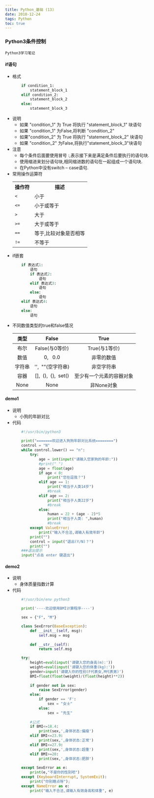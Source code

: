 ```yaml
---
title: Python_基础 (13)
date: 2018-12-24
tags: Python
toc: true
---
```


### Python3条件控制
    Python3学习笔记

<!-- more -->

#### if语句
- 格式
    ```python
        if condition_1:
            statement_block_1
        elif condition_2:
            statement_block_2
        else:
            statement_block_3
    ```
- 说明
    * 如果 "condition_1" 为 True 将执行 "statement_block_1" 块语句
    * 如果 "condition_1" 为False,将判断 "condition_2"
    * 如果"condition_2" 为 True 将执行 "statement_block_2" 块语句
    * 如果 "condition_2" 为False,将执行"statement_block_3"块语句
- 注意
    * 每个条件后面要使用冒号 :,表示接下来是满足条件后要执行的语句块.
    * 使用缩进来划分语句块,相同缩进数的语句在一起组成一个语句块.
    * 在Python中没有switch – case语句.
- 常用操作运算符
    <table class="reference"><tbody><tr><th>操作符</th><th>描述</th></tr><tr><td><code>&lt;</code></td><td>小于</td></tr><tr><td><code>&lt;=</code></td><td>小于或等于</td></tr><tr><td><code>&gt;</code></td><td>大于</td></tr><tr><td><code>&gt;=</code></td><td>大于或等于</td></tr><tr><td><code>==</code></td><td>等于,比较对象是否相等</td></tr><tr><td><code>!=</code></td><td>不等于</td></tr></tbody></table>
- if嵌套
    ```python
        if 表达式1:
            语句
            if 表达式2:
                语句
            elif 表达式3:
                语句
            else:
                语句
        elif 表达式4:
            语句
        else:
            语句
    ```
- 不同数值类型的true和false情况
    <table class="reference"><thead><tr><th style="text-align:center">类型</th><th style="text-align:center">False</th><th style="text-align:center">True</th></tr></thead><tbody><tr><td style="text-align:center">布尔</td><td style="text-align:center">False(与0等价)</td><td style="text-align:center">True(与1等价)</td></tr><tr><td style="text-align:center">数值</td><td style="text-align:center">0, &nbsp;&nbsp;0.0</td><td style="text-align:center">非零的数值</td></tr><tr><td style="text-align:center">字符串</td><td style="text-align:center">'',&nbsp;&nbsp;""(空字符串)</td><td style="text-align:center">非空字符串</td></tr><tr><td style="text-align:center">容器</td><td style="text-align:center">[],&nbsp;&nbsp;(),&nbsp;&nbsp;{},&nbsp;&nbsp;set()</td><td style="text-align:center">至少有一个元素的容器对象</td></tr><tr><td style="text-align:center">None</td><td style="text-align:center">None</td><td style="text-align:center">非None对象</td></tr></tbody></table>

#### demo1
- 说明
    * 小狗的年龄对比
- 代码
    ```python
        #!/usr/bin/python3
        
        print("=======欢迎进入狗狗年龄对比系统========")
        control = "N"
        while control.lower() == "n":
            try:
                age = int(input("请输入您家狗的年龄:"))
                #print(" ")
                age = float(age)
                if age < 0:
                    print("您在逗我？")
                elif age == 1:
                    print("相当于人类14岁")
                    #break
                elif age == 2:
                    print("相当于人类22岁")
                    #break
                else:
                    human = 22 + (age - 2)*5
                    print("相当于人类: ",human)
                    #break
            except ValueError:
                print("输入不合法,请输入有效年龄")
            print("")
            control = input("退出(Y/N)？")
            print("")
        ###退出提示
        input("点击 enter 键退出")
    ```

#### demo2
- 说明
    * 身体质量指数计算
- 代码
    ```python
        #!/usr/bin/env python3

        print('----欢迎使用BMI计算程序----')

        sex = {"F", "M"}

        class SexError(BaseException):
            def __init__(self, msg):
                self.msg = msg
        
            def __str__(self):
                return self.msg

        try:
            height=eval(input('请键入您的身高(m):'))
            weight=eval(input('请键入您的体重(kg):'))
            gender=input('请键入你的性别(F代表女,M代表男)')
            BMI=float(float(weight)/(float(height)**2))
            
            if gender not in sex:
                raise SexError(gender)
            else:
                if gender == 'F':
                    sex = "女士"
                else:
                    sex = "先生"
            
            #公式
            if BMI<=18.4:
                print(sex,',身体状态:偏瘦')
            elif BMI<=23.9:
                print(sex,',身体状态:正常')
            elif BMI<=27.9:
                print(sex,',身体状态:超重')
            elif BMI>=28:
                print(sex,',身体状态:肥胖')
            
        except SexError as e:
            print(e,"不是你的性别吧")
        except (KeyboardInterrupt, SystemExit):
            print("你别瞎点呀");
        except NameError as e:
            print("输入不合法,请输入有效身高和体重", e)
    ```


